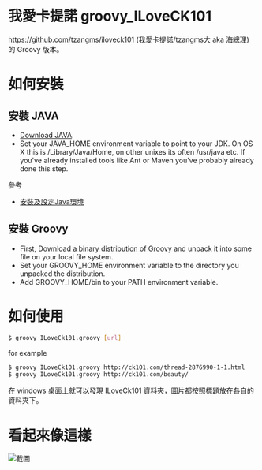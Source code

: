 我愛卡提諾 groovy_ILoveCK101 
=================

https://github.com/tzangms/iloveck101 (我愛卡提諾/tzangms大 aka 海總理) 的  Groovy 版本。


如何安裝
==========
安裝 JAVA
----------
* [Download JAVA](http://www.java.com/zh_TW/download/).
* Set your JAVA_HOME environment variable to point to your JDK. On OS X this is /Library/Java/Home, on other unixes its often /usr/java etc. If you've already installed tools like Ant or Maven you've probably already done this step.

參考
* [安裝及設定Java環境](http://it-easy.tw/java-class-1/)

安裝 Groovy
----------
* First, [Download a binary distribution of Groovy](http://groovy.codehaus.org/Download) and unpack it into some file on your local file system.
* Set your GROOVY_HOME environment variable to the directory you unpacked the distribution.
* Add GROOVY_HOME/bin to your PATH environment variable.


如何使用
===========

```bash 
$ groovy ILoveCk101.groovy [url]
```

for example

```bash
$ groovy ILoveCk101.groovy http://ck101.com/thread-2876990-1-1.html
$ groovy ILoveCk101.groovy http://ck101.com/beauty/
```
在 windows 桌面上就可以發現 ILoveCk101 資料夾，圖片都按照標題放在各自的資料夾下。


看起來像這樣
==============

![截圖](http://i.imgur.com/EsZ6chY.png) 
